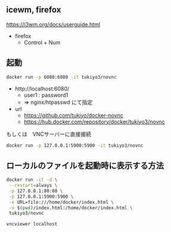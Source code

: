## icewm, firefox

https://i3wm.org/docs/userguide.html

* firefox
    * Control + Num
 
## 起動

```sh
docker run -p 6080:6080 -it tukiyo3/novnc
```

* http://localhost:6080/
    * user1 : password1
    * => nginx/htpasswd にて指定
* url
    * https://github.com/tukiyo/docker-novnc
    * https://hub.docker.com/repository/docker/tukiyo3/novnc


もしくは　VNCサーバーに直接接続

```sh
docker run -p 127.0.0.1:5900:5900 -it tukiyo3/novnc
```


## ローカルのファイルを起動時に表示する方法

```sh
docker run -it -d \
 --restart=always \
 -p 127.0.0.1:80:80 \
 -p 127.0.0.1:5900:5900 \
 -e URL=file:///home/docker/index.html \
 -v $(pwd)/index.html:/home/docker/index.html \
 tukiyo3/novnc
```

```
vncviewer localhost
```
